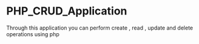# PHP_CRUD_Application
Through this application you can perform create , read , update and delete operations using php
